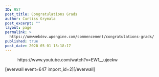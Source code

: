 ```yaml
---
ID: 957
post_title: Congratulations Grads
author: Curtiss Grymala
post_excerpt: ""
layout: page
permalink: >
  https://umwwebdev.wpengine.com/commencement/congratulations-grads/
published: true
post_date: 2020-05-01 15:18:17
---
```

<!-- wp:html -->
<!--<div class="clearfix">
<div class="one-half first">
<p>This weekend, we’re celebrating the Class of 2020. Though the in-person Commencement ceremonies have been rescheduled for October 24th, we’re celebrating their achievements virtually as they start their next journey.</p>
<h3>Send your congratulations</h3>
<ul>
<li>Twitter: <strong>#UMW2020</strong></li>
<li>Instagram: <strong>#UMW2020</strong></li>
<li>On the web: <a href="https://www.alumni.umw.edu/s/1588/rd17/interior.aspx?sid=1588&amp;gid=1&amp;pgid=2621&amp;cid=6065">Alumni Congrat-A-Grad Form</a></li>
</ul>

<h3>Read more</h3>
<ul><li><a href="http://umwwebdev.wpengine.com/commencement/sample-everwall-page/?preview=true#">List of Graduates</a></li><li><a href="http://umwwebdev.wpengine.com/commencement/sample-everwall-page/?preview=true#">20 Fun Facts About the Class of 2020</a></li><li><a href="http://umwwebdev.wpengine.com/commencement/sample-everwall-page/?preview=true#">Darden Award Winners</a></li></ul>
</div>
<div class="one-half">
<iframe width="560" height="315" src="https://www.youtube.com/embed/EW1__ujeekw" frameborder="0" allow="accelerometer; autoplay; encrypted-media; gyroscope; picture-in-picture" allowfullscreen></iframe>
</div>
</div>
-->
<!-- /wp:html -->

<!-- wp:columns -->
<div class="wp-block-columns"><!-- wp:column -->
<div class="wp-block-column"></div>
<!-- /wp:column -->

<!-- wp:column -->
<div class="wp-block-column"></div>
<!-- /wp:column --></div>
<!-- /wp:columns -->

<!-- wp:core-embed/youtube {"url":"https://www.youtube.com/watch?v=EW1__ujeekw","type":"video","providerNameSlug":"youtube","className":"wp-embed-aspect-16-9 wp-has-aspect-ratio"} -->
<figure class="wp-block-embed-youtube wp-block-embed is-type-video is-provider-youtube wp-embed-aspect-16-9 wp-has-aspect-ratio"><div class="wp-block-embed__wrapper">
https://www.youtube.com/watch?v=EW1__ujeekw
</div></figure>
<!-- /wp:core-embed/youtube -->

<!-- wp:shortcode -->
[everwall event=647 import_id=2][/everwall]
<!-- /wp:shortcode -->

<!-- wp:nextpage -->
<!--nextpage-->
<!-- /wp:nextpage -->